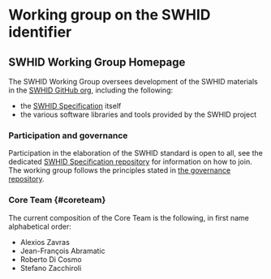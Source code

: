 Working group on the SWHID identifier
=====================================

SWHID Working Group Homepage
----------------------------

The SWHID Working Group oversees development of the SWHID materials in the [SWHID GitHub org](https://github.com/swhid), including the following:

* the [SWHID Specification](https://github.com/swhid/specification) itself
* the various software libraries and tools provided by the SWHID project

### Participation and governance

Participation in the elaboration of the SWHID standard is open to all, see the dedicated [SWHID Specification repository](https://github.com/swhid/specification) for information on how to join. The working group follows the principles stated in [the governance repository](https://github.com/swhid/governance/).

### Core Team {#coreteam}

The current composition of the Core Team is the following, in first name alphabetical order:

* Alexios Zavras
* Jean-François Abramatic
* Roberto Di Cosmo
* Stefano Zacchiroli
